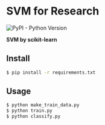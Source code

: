 # SVM for Research

![PyPI - Python Version](https://img.shields.io/badge/python-3.6-blue.svg)

**SVM by scikit-learn**


## Install
```bash
$ pip install -r requirements.txt
```


## Usage
```bash
$ python make_train_data.py
$ python train.py
$ python classify.py
```
